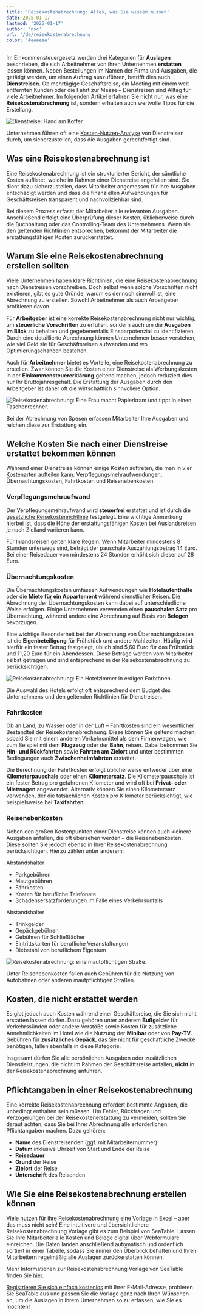 ```yaml
---
title: 'Reisekostenabrechnung: Alles, was Sie wissen müssen'
date: 2025-01-17
lastmod: '2025-01-17'
author: 'nsc'
url: '/de/reisekostenabrechnung'
color: '#eeeeee'
---
```


Im Einkommensteuergesetz werden drei Kategorien für **Auslagen** beschrieben, die sich Arbeitnehmer von ihren Unternehmen **erstatten** lassen können. Neben Bestellungen im Namen der Firma und Ausgaben, die getätigt werden, um einen Auftrag auszuführen, betrifft dies auch **Dienstreisen**. Ob mehrtägige Geschäftsreise, ein Meeting mit einem weit entfernten Kunden oder die Fahrt zur Messe – Dienstreisen sind Alltag für viele Arbeitnehmer. Im folgenden Artikel erfahren Sie nicht nur, was eine **Reisekostenabrechnung** ist, sondern erhalten auch wertvolle Tipps für die Erstellung.

![Dienstreise: Hand am Koffer](images/guests-with-suitcases-hotel-reception-711x474.jpg)

Unternehmen führen oft eine [Kosten-Nutzen-Analyse](https://seatable.io/kosten-nutzen-analyse-vorlage/) von Dienstreisen durch, um sicherzustellen, dass die Ausgaben gerechtfertigt sind.

## Was eine Reisekostenabrechnung ist

Eine Reisekostenabrechnung ist ein strukturierter Bericht, der sämtliche Kosten auflistet, welche im Rahmen einer Dienstreise angefallen sind. Sie dient dazu sicherzustellen, dass Mitarbeiter angemessen für ihre Ausgaben entschädigt werden und dass die finanziellen Aufwendungen für Geschäftsreisen transparent und nachvollziehbar sind.

Bei diesem Prozess erfasst der Mitarbeiter alle relevanten Ausgaben. Anschließend erfolgt eine Überprüfung dieser Kosten, üblicherweise durch die Buchhaltung oder das Controlling-Team des Unternehmens. Wenn sie den geltenden Richtlinien entsprechen, bekommt der Mitarbeiter die erstattungsfähigen Kosten zurückerstattet.

## Warum Sie eine Reisekostenabrechnung erstellen sollten

Viele Unternehmen haben klare Richtlinien, die eine Reisekostenabrechnung nach Dienstreisen vorschreiben. Doch selbst wenn solche Vorschriften nicht existieren, gibt es gute Gründe, warum es dennoch sinnvoll ist, eine Abrechnung zu erstellen. Sowohl Arbeitnehmer als auch Arbeitgeber profitieren davon.

Für **Arbeitgeber** ist eine korrekte Reisekostenabrechnung nicht nur wichtig, um **steuerliche Vorschriften** zu erfüllen, sondern auch um die **Ausgaben im Blick** zu behalten und gegebenenfalls Einsparpotenzial zu identifizieren. Durch eine detaillierte Abrechnung können Unternehmen besser verstehen, wie viel Geld sie für Geschäftsreisen aufwenden und wo Optimierungschancen bestehen.

Auch für **Arbeitnehmer** bietet es Vorteile, eine Reisekostenabrechnung zu erstellen. Zwar können Sie die Kosten einer Dienstreise als Werbungskosten in der **Einkommensteuererklärung** geltend machen, jedoch reduziert dies nur Ihr Bruttojahresgehalt. Die Erstattung der Ausgaben durch den Arbeitgeber ist daher oft die wirtschaftlich sinnvollere Option.

![Reisekostenabrechnung: Eine Frau macht Papierkram und tippt in einen Taschenrechner.](images/entrepreneur-working-with-bills-711x474.jpg)

Bei der Abrechnung von Spesen erfassen Mitarbeiter Ihre Ausgaben und reichen diese zur Erstattung ein.

## Welche Kosten Sie nach einer Dienstreise erstattet bekommen können

Während einer Dienstreise können einige Kosten auftreten, die man in vier Kostenarten aufteilen kann: Verpflegungsmehraufwendungen, Übernachtungskosten, Fahrtkosten und Reisenebenkosten.

### Verpflegungsmehraufwand

Der Verpflegungsmehraufwand wird **steuerfrei** erstattet und ist durch die [gesetzliche Reisekostenrichtlinie](https://www.bva.bund.de/SharedDocs/Downloads/DE/Bundesbedienstete/Mobilitaet-Reisen/RV_RK_TG_UK/Rechtsgrundlagen/Dienstreisen/bmf_erlass_201125_steuerliche_Behandlung_RK_AN.pdf?__blob=publicationFile&v=5) festgelegt. Eine wichtige Anmerkung hierbei ist, dass die Höhe der erstattungsfähigen Kosten bei Auslandsreisen je nach Zielland variieren kann.

Für Inlandsreisen gelten klare Regeln: Wenn Mitarbeiter mindestens 8 Stunden unterwegs sind, beträgt der pauschale Auszahlungsbetrag 14 Euro. Bei einer Reisedauer von mindestens 24 Stunden erhöht sich dieser auf 28 Euro.

### Übernachtungskosten

Die Übernachtungskosten umfassen Aufwendungen wie **Hotelaufenthalte** oder die **Miete für ein Appartement** während dienstlicher Reisen. Die Abrechnung der Übernachtungskosten kann dabei auf unterschiedliche Weise erfolgen. Einige Unternehmen verwenden einen **pauschalen Satz** pro Übernachtung, während andere eine Abrechnung auf Basis von **Belegen** bevorzugen.

Eine wichtige Besonderheit bei der Abrechnung von Übernachtungskosten ist die **Eigenbeteiligung** für Frühstück und andere Mahlzeiten. Häufig wird hierfür ein fester Betrag festgelegt, üblich sind 5,60 Euro für das Frühstück und 11,20 Euro für ein Abendessen. Diese Beträge werden vom Mitarbeiter selbst getragen und sind entsprechend in der Reisekostenabrechnung zu berücksichtigen.

![Reisekostenabrechnung: Ein Hotelzimmer in erdigen Farbtönen.](images/pexels-pixabay-164595-711x474.jpg)

Die Auswahl des Hotels erfolgt oft entsprechend dem Budget des Unternehmens und den geltenden Richtlinien für Dienstreisen.

### Fahrtkosten

Ob an Land, zu Wasser oder in der Luft – Fahrtkosten sind ein wesentlicher Bestandteil der Reisekostenabrechnung. Diese können Sie geltend machen, sobald Sie mit einem anderen Verkehrsmittel als dem Firmenwagen, wie zum Beispiel mit dem **Flugzeug** oder der **Bahn**, reisen. Dabei bekommen Sie **Hin- und Rückfahrten** sowie **Fahrten am Zielort** und unter bestimmten Bedingungen auch **Zwischenheimfahrten** erstattet.

Die Berechnung der Fahrtkosten erfolgt üblicherweise entweder über eine **Kilometerpauschale** oder einen **Kilometersatz**. Die Kilometerpauschale ist ein fester Betrag pro gefahrenen Kilometer und wird oft bei **Privat- oder Mietwagen** angewendet. Alternativ können Sie einen Kilometersatz verwenden, der die tatsächlichen Kosten pro Kilometer berücksichtigt, wie beispielsweise bei **Taxifahrten**.

### Reisenebenkosten

Neben den großen Kostenpunkten einer Dienstreise können auch kleinere Ausgaben anfallen, die oft übersehen werden – die Reisenebenkosten. Diese sollten Sie jedoch ebenso in Ihrer Reisekostenabrechnung berücksichtigen. Hierzu zählen unter anderem:

Abstandshalter

- Parkgebühren
- Mautgebühren
- Fährkosten
- Kosten für berufliche Telefonate
- Schadensersatzforderungen im Falle eines Verkehrsunfalls

Abstandshalter

- Trinkgelder
- Gepäckgebühren
- Gebühren für Schließfächer
- Eintrittskarten für berufliche Veranstaltungen
- Diebstahl von beruflichem Eigentum

![Reisekostenabrechnung: eine mautpflichtigen Straße.](images/pexels-nandhukumar-16967276-711x443.jpg)

Unter Reisenebenkosten fallen auch Gebühren für die Nutzung von Autobahnen oder anderen mautpflichtigen Straßen.

## Kosten, die nicht erstattet werden

Es gibt jedoch auch Kosten während einer Geschäftsreise, die Sie sich nicht erstatten lassen dürfen. Dazu gehören unter anderem **Bußgelder** für Verkehrssünden oder andere Verstöße sowie Kosten für zusätzliche Annehmlichkeiten im Hotel wie die Nutzung der **Minibar** oder von **Pay-TV**. Gebühren für **zusätzliches Gepäck**, das Sie nicht für geschäftliche Zwecke benötigen, fallen ebenfalls in diese Kategorie.

Insgesamt dürfen Sie alle persönlichen Ausgaben oder zusätzlichen Dienstleistungen, die nicht im Rahmen der Geschäftsreise anfallen, **nicht** in der Reisekostenabrechnung anführen.

## Pflichtangaben in einer Reisekostenabrechnung

Eine korrekte Reisekostenabrechnung erfordert bestimmte Angaben, die unbedingt enthalten sein müssen. Um Fehler, Rückfragen und Verzögerungen bei der Reisekostenerstattung zu vermeiden, sollten Sie darauf achten, dass Sie bei Ihrer Abrechnung alle erforderlichen Pflichtangaben machen. Dazu gehören:

- **Name** des Dienstreisenden (ggf. mit Mitarbeiternummer)
- **Datum** inklusive Uhrzeit von Start und Ende der Reise
- **Reisedauer**
- **Grund** der Reise
- **Zielort** der Reise
- **Unterschrift** des Reisenden

## Wie Sie eine Reisekostenabrechnung erstellen können

Viele nutzen für ihre Reisekostenabrechnung eine Vorlage in Excel – aber das muss nicht sein! Eine intuitivere und übersichtlichere Reisekostenabrechnung Vorlage gibt es zum Beispiel von SeaTable. Lassen Sie Ihre Mitarbeiter alle Kosten und Belege digital über Webformulare einreichen. Die Daten landen anschließend automatisch und ordentlich sortiert in einer Tabelle, sodass Sie immer den Überblick behalten und Ihren Mitarbeitern regelmäßig alle Auslagen zurückerstatten können.

Mehr Informationen zur Reisekostenabrechnung Vorlage von SeaTable finden Sie [hier](https://seatable.io/vorlage/alhhthyxqbud1qqkxaormq/).

[Registrieren Sie sich einfach kostenlos](https://seatable.io/registrierung/) mit Ihrer E-Mail-Adresse, probieren Sie SeaTable aus und passen Sie die Vorlage ganz nach Ihren Wünschen an, um die Auslagen in Ihrem Unternehmen so zu erfassen, wie Sie es möchten!

